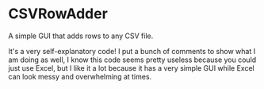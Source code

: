 # CSVRowAdder
A simple GUI that adds rows to any CSV file.


It's a very self-explanatory code!
I put a bunch of comments to show what I am doing as well, I know this code seems pretty useless because you could just use Excel, but I like it a lot because it has a very simple GUI while Excel can look messy and overwhelming at times.
